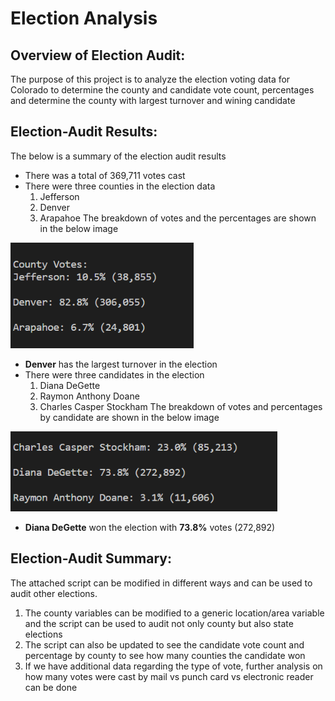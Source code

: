 # Election Analysis
## Overview of Election Audit: 
The purpose of this project is to analyze the election voting data for Colorado to determine the county and candidate vote count, percentages and determine the county with largest turnover and wining candidate

## Election-Audit Results: 
The below is a summary of the election audit results
- There was a total of 369,711 votes cast
- There were three counties in the election data
  1) Jefferson
  2) Denver
  3) Arapahoe
 The breakdown of votes and the percentages are shown in the below image

![county_vote](https://github.com/ssathyanath/Election_Analysis/blob/master/Images/County_Votes.PNG)

- **Denver** has the largest turnover in the election
- There were three candidates in the election
  1) Diana DeGette
  2) Raymon Anthony Doane
  3) Charles Casper Stockham
The breakdown of votes and percentages by candidate are shown in the below image
  
 ![candidate_vote](https://github.com/ssathyanath/Election_Analysis/blob/master/Images/Candidate_Votes.PNG)
  
- **Diana DeGette** won the election with **73.8%** votes (272,892)

## Election-Audit Summary: 
The attached script can be modified in different ways and can be used to audit other elections.
1) The county variables can be modified to a generic location/area variable and the script can be used to audit not only county but also state elections
2) The script can also be updated to see the candidate vote count and percentage by county to see how many counties the candidate won
3) If we have additional data regarding the type of vote, further analysis on how many votes were cast by mail vs punch card vs electronic reader can be done

